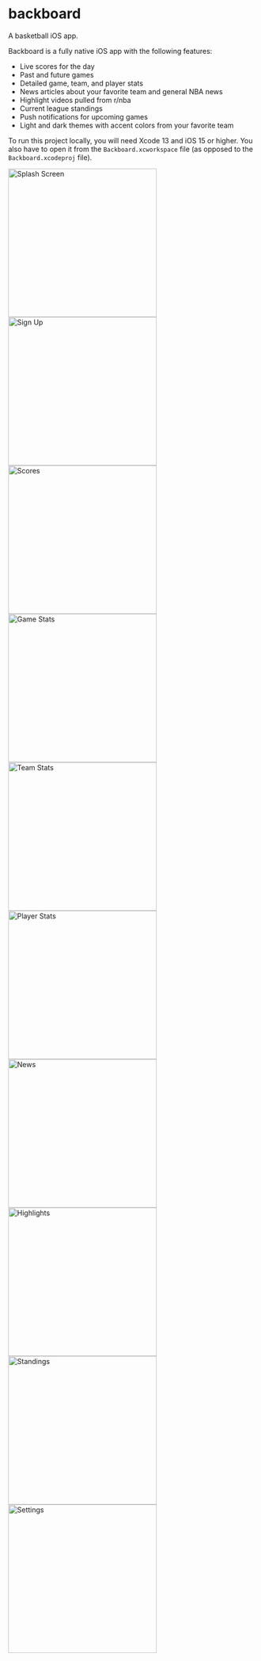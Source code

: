 # backboard
A basketball iOS app.

Backboard is a fully native iOS app with the following features:
* Live scores for the day
* Past and future games
* Detailed game, team, and player stats
* News articles about your favorite team and general NBA news
* Highlight videos pulled from r/nba
* Current league standings
* Push notifications for upcoming games
* Light and dark themes with accent colors from your favorite team

To run this project locally, you will need Xcode 13 and iOS 15 or higher. You also have to open it from the `Backboard.xcworkspace` file (as opposed to the `Backboard.xcodeproj` file).

<img src="https://user-images.githubusercontent.com/68826492/145645478-8e40ba81-00ef-4f65-a03a-0af6c470379c.png" alt="Splash Screen" width="300"/> <img src="https://user-images.githubusercontent.com/68826492/145645121-646520ab-8905-4668-b041-c5488699d4ac.png" alt="Sign Up" width="300"/> <img src="https://user-images.githubusercontent.com/68826492/145643596-3800a20a-41a6-487c-9a16-1bbc97d890c7.png" alt="Scores" width="300"/> <img src="https://user-images.githubusercontent.com/68826492/145643618-bf0e427b-340f-4c7d-8122-866efe2c1db0.png" alt="Game Stats" width="300"/> <img src="https://user-images.githubusercontent.com/68826492/145644689-a2c89eb5-2682-493d-a5a0-293a40411e61.png" alt="Team Stats" width="300"/> <img src="https://user-images.githubusercontent.com/68826492/145644890-200c54c2-143e-4474-b038-8e0341cdfd19.png" alt="Player Stats" width="300"/> <img src="https://user-images.githubusercontent.com/68826492/145644907-af95de3f-3d9a-464f-b43d-6f3462965a1a.png" alt="News" width="300"/> <img src="https://user-images.githubusercontent.com/68826492/145644911-c4a8929d-d66e-43cd-89ce-0e47daea4e7a.png" alt="Highlights" width="300"/> <img src="https://user-images.githubusercontent.com/68826492/145644920-9f591da6-a5fa-4232-89d1-0eab82329dc1.png" alt="Standings" width="300"/> <img src="https://user-images.githubusercontent.com/68826492/145644929-d252ff34-58fb-41b1-9ed6-be4dc818c628.png" alt="Settings" width="300"/>
